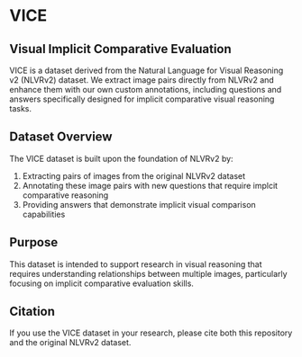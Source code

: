 # VICE
## Visual Implicit Comparative Evaluation

VICE is a dataset derived from the Natural Language for Visual Reasoning v2 (NLVRv2) dataset. We extract image pairs directly from NLVRv2 and enhance them with our own custom annotations, including questions and answers specifically designed for implicit comparative visual reasoning tasks.

## Dataset Overview

The VICE dataset is built upon the foundation of NLVRv2 by:
1. Extracting pairs of images from the original NLVRv2 dataset
2. Annotating these image pairs with new questions that require implcit comparative reasoning
3. Providing answers that demonstrate implicit visual comparison capabilities

## Purpose

This dataset is intended to support research in visual reasoning that requires understanding relationships between multiple images, particularly focusing on implicit comparative evaluation skills.

## Citation

If you use the VICE dataset in your research, please cite both this repository and the original NLVRv2 dataset.
